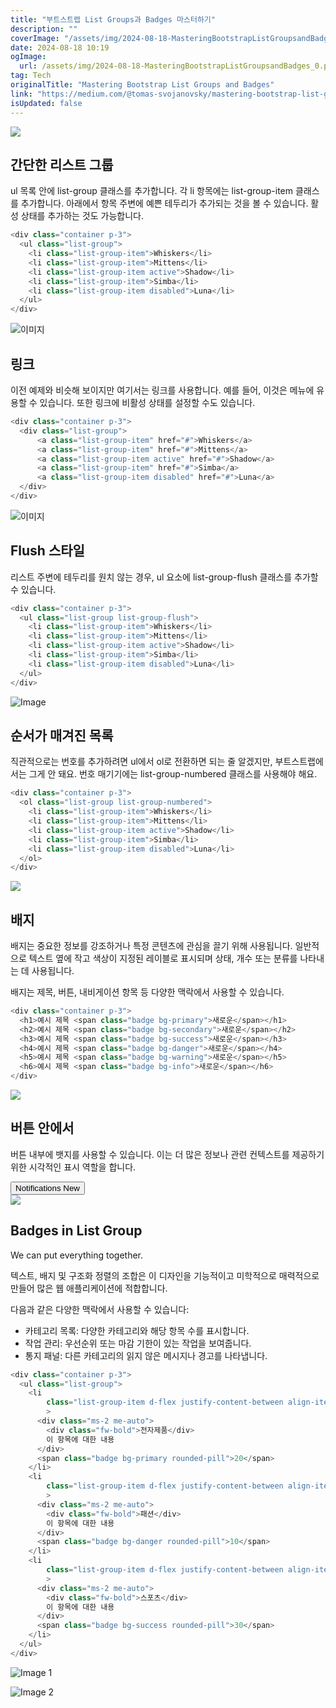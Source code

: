 ```yaml
---
title: "부트스트랩 List Groups과 Badges 마스터하기"
description: ""
coverImage: "/assets/img/2024-08-18-MasteringBootstrapListGroupsandBadges_0.png"
date: 2024-08-18 10:19
ogImage: 
  url: /assets/img/2024-08-18-MasteringBootstrapListGroupsandBadges_0.png
tag: Tech
originalTitle: "Mastering Bootstrap List Groups and Badges"
link: "https://medium.com/@tomas-svojanovsky/mastering-bootstrap-list-groups-and-badges-bae703aec17e"
isUpdated: false
---
```



<img src="/assets/img/2024-08-18-MasteringBootstrapListGroupsandBadges_0.png" />

## 간단한 리스트 그룹

ul 목록 안에 list-group 클래스를 추가합니다. 각 li 항목에는 list-group-item 클래스를 추가합니다. 아래에서 항목 주변에 예쁜 테두리가 추가되는 것을 볼 수 있습니다. 활성 상태를 추가하는 것도 가능합니다.

```js
<div class="container p-3">
  <ul class="list-group">
    <li class="list-group-item">Whiskers</li>
    <li class="list-group-item">Mittens</li>
    <li class="list-group-item active">Shadow</li>
    <li class="list-group-item">Simba</li>
    <li class="list-group-item disabled">Luna</li>
  </ul>
</div>
```

<div class="content-ad"></div>


![이미지](/assets/img/2024-08-18-MasteringBootstrapListGroupsandBadges_1.png)

## 링크

이전 예제와 비슷해 보이지만 여기서는 링크를 사용합니다. 예를 들어, 이것은 메뉴에 유용할 수 있습니다. 또한 링크에 비활성 상태를 설정할 수도 있습니다.

```js
<div class="container p-3">
  <div class="list-group">
      <a class="list-group-item" href="#">Whiskers</a>
      <a class="list-group-item" href="#">Mittens</a>
      <a class="list-group-item active" href="#">Shadow</a>
      <a class="list-group-item" href="#">Simba</a>
      <a class="list-group-item disabled" href="#">Luna</a>
  </div>
</div>
```


<div class="content-ad"></div>


![이미지](/assets/img/2024-08-18-MasteringBootstrapListGroupsandBadges_2.png)

## Flush 스타일

리스트 주변에 테두리를 원치 않는 경우, ul 요소에 list-group-flush 클래스를 추가할 수 있습니다.

```js
<div class="container p-3">
  <ul class="list-group list-group-flush">
    <li class="list-group-item">Whiskers</li>
    <li class="list-group-item">Mittens</li>
    <li class="list-group-item active">Shadow</li>
    <li class="list-group-item">Simba</li>
    <li class="list-group-item disabled">Luna</li>
  </ul>
</div>
``` 


<div class="content-ad"></div>


![Image](/assets/img/2024-08-18-MasteringBootstrapListGroupsandBadges_3.png)

## 순서가 매겨진 목록

직관적으로는 번호를 추가하려면 ul에서 ol로 전환하면 되는 줄 알겠지만, 부트스트랩에서는 그게 안 돼요. 번호 매기기에는 list-group-numbered 클래스를 사용해야 해요.

```js
<div class="container p-3">
  <ol class="list-group list-group-numbered">
    <li class="list-group-item">Whiskers</li>
    <li class="list-group-item">Mittens</li>
    <li class="list-group-item active">Shadow</li>
    <li class="list-group-item">Simba</li>
    <li class="list-group-item disabled">Luna</li>
  </ol>
</div>
```


<div class="content-ad"></div>

<img src="/assets/img/2024-08-18-MasteringBootstrapListGroupsandBadges_4.png" />

## 배지

배지는 중요한 정보를 강조하거나 특정 콘텐츠에 관심을 끌기 위해 사용됩니다. 일반적으로 텍스트 옆에 작고 색상이 지정된 레이블로 표시되며 상태, 개수 또는 분류를 나타내는 데 사용됩니다.

배지는 제목, 버튼, 내비게이션 항목 등 다양한 맥락에서 사용할 수 있습니다.

<div class="content-ad"></div>

```js
<div class="container p-3">
  <h1>예시 제목 <span class="badge bg-primary">새로운</span></h1>
  <h2>예시 제목 <span class="badge bg-secondary">새로운</span></h2>
  <h3>예시 제목 <span class="badge bg-success">새로운</span></h3>
  <h4>예시 제목 <span class="badge bg-danger">새로운</span></h4>
  <h5>예시 제목 <span class="badge bg-warning">새로운</span></h5>
  <h6>예시 제목 <span class="badge bg-info">새로운</span></h6>
</div>
```

<img src="/assets/img/2024-08-18-MasteringBootstrapListGroupsandBadges_5.png" />

## 버튼 안에서

버튼 내부에 뱃지를 사용할 수 있습니다. 이는 더 많은 정보나 관련 컨텍스트를 제공하기 위한 시각적인 표시 역할을 합니다.

<div class="content-ad"></div>


<div class="container p-3">
  <button type="button" class="btn btn-primary">
    Notifications <span class="badge text-bg-dark">New</span>
  </button>
</div>


<img src="/assets/img/2024-08-18-MasteringBootstrapListGroupsandBadges_6.png" />

## Badges in List Group

We can put everything together.

<div class="content-ad"></div>

텍스트, 배지 및 구조화 정렬의 조합은 이 디자인을 기능적이고 미학적으로 매력적으로 만들어 많은 웹 애플리케이션에 적합합니다.

다음과 같은 다양한 맥락에서 사용할 수 있습니다:

- 카테고리 목록: 다양한 카테고리와 해당 항목 수를 표시합니다.
- 작업 관리: 우선순위 또는 마감 기한이 있는 작업을 보여줍니다.
- 통지 패널: 다른 카테고리의 읽지 않은 메시지나 경고를 나타냅니다.

```js
<div class="container p-3">
  <ul class="list-group">
    <li
        class="list-group-item d-flex justify-content-between align-items-start"
        >
      <div class="ms-2 me-auto">
        <div class="fw-bold">전자제품</div>
        이 항목에 대한 내용
      </div>
      <span class="badge bg-primary rounded-pill">20</span>
    </li>
    <li
        class="list-group-item d-flex justify-content-between align-items-start"
        >
      <div class="ms-2 me-auto">
        <div class="fw-bold">패션</div>
        이 항목에 대한 내용
      </div>
      <span class="badge bg-danger rounded-pill">10</span>
    </li>
    <li
        class="list-group-item d-flex justify-content-between align-items-start"
        >
      <div class="ms-2 me-auto">
        <div class="fw-bold">스포츠</div>
        이 항목에 대한 내용
      </div>
      <span class="badge bg-success rounded-pill">30</span>
    </li>
  </ul>
</div>
```

<div class="content-ad"></div>


![Image 1](/assets/img/2024-08-18-MasteringBootstrapListGroupsandBadges_7.png)

![Image 2](https://miro.medium.com/v2/resize:fit:400/0*jx0CFpb6Nxc1jYR2.gif)

